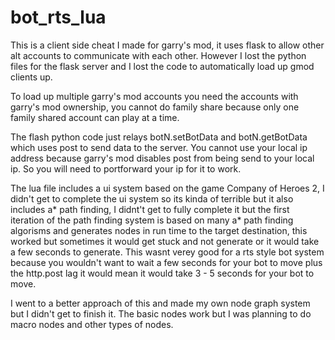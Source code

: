 # bot_rts_lua

This is a client side cheat I made for garry's mod, it uses flask to allow other alt accounts to communicate with each other. 
However I lost the python files for the flask server and I lost the code to automatically load up gmod clients up.

To load up multiple garry's mod accounts you need the accounts with garry's mod ownership, you cannot do family share because only 
one family shared account can play at a time.

The flash python code just relays botN.setBotData and botN.getBotData which uses post to send data to the server. You cannot use your local ip address because
garry's mod disables post from being send to your local ip. So you will need to portforward your ip for it to work.

The lua file includes a ui system based on the game Company of Heroes 2, I didn't get to complete the ui system so its kinda of terrible but it also includes a* path finding,
I didnt't get to fully complete it but the first iteration of the path finding system is based on many a* path finding algorisms and generates nodes in run time to the target
destination, this worked but sometimes it would get stuck and not generate or it would take a few seconds to generate. This wasnt verey good for a rts style bot system because 
you wouldn't want to wait a few seconds for your bot to move plus the http.post lag it would mean it would take 3 - 5 seconds for your bot to move.

I went to a better approach of this and made my own node graph system but I didn't get to finish it. The basic nodes work but I was planning to do macro nodes and other types of 
nodes.

